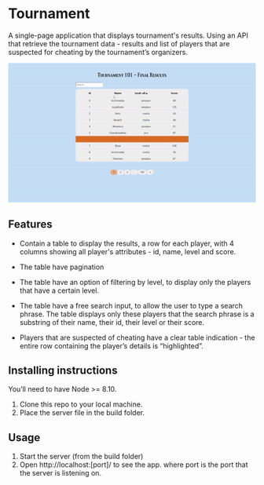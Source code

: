 # Tournament
A single-page application that displays tournament's results. Using an API that retrieve the tournament data - results and list of players that are suspected for cheating by the tournament’s organizers.

![app](/app.gif)

## Features
- Contain a table to display the results, a row for each player, with 4 columns showing all player's attributes - id, name, level and score.

- The table have pagination

- The table have an option of filtering by level, to display only the players that have a certain level.

- The table have a free search input, to allow the user to type a search phrase. The table displays only these players that the search phrase is a substring of their name, their id, their level or their score.

- Players that are suspected of cheating have a clear table indication - the entire row containing the player’s details is “highlighted”.

## Installing instructions
You’ll need to have Node >= 8.10.

1. Clone this repo to your local machine.
1. Place the server file in the build folder.

## Usage
1. Start the server (from the build folder)
1. Open http://localhost:[port]/ to see the app. where port is the port that the server is listening on.
